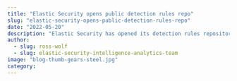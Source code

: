 ```yaml
---
title: "Elastic Security opens public detection rules repo"
slug: "elastic-security-opens-public-detection-rules-repo"
date: "2022-05-20"
description: "Elastic Security has opened its detection rules repository to the world. We will develop rules in the open alongside the community, and we’re welcoming your community-driven detections. This is an opportunity to share collective security knowledge."
author:
  - slug: ross-wolf
  - slug: elastic-security-intelligence-analytics-team
image: "blog-thumb-gears-steel.jpg"
category:
---
```

